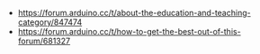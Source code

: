 - https://forum.arduino.cc/t/about-the-education-and-teaching-category/847474
- https://forum.arduino.cc/t/how-to-get-the-best-out-of-this-forum/681327
